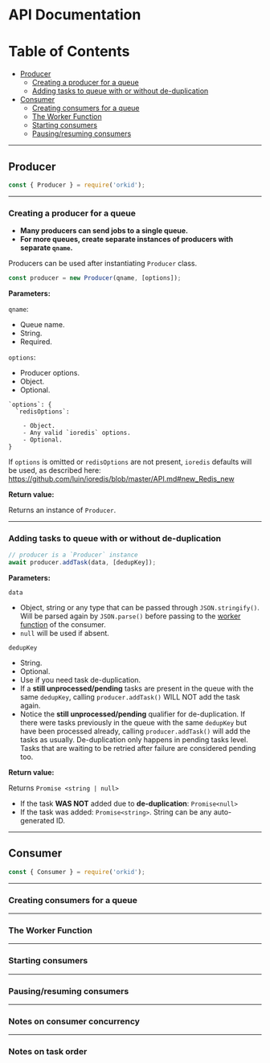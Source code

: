# API Documentation

# Table of Contents

- [Producer](#producer)
  - [Creating a producer for a queue](#creating-a-producer-for-a-queue)
  - [Adding tasks to queue with or without de-duplication](#adding-tasks-to-queue-with-or-without-de-duplication)
- [Consumer](#consumer)
  - [Creating consumers for a queue](#creating-consumers-for-a-queue)
  - [The Worker Function](#the-worker-function)
  - [Starting consumers](#starting-consumers)
  - [Pausing/resuming consumers](##pausingresuming-consumers)

---

## Producer

```js
const { Producer } = require('orkid');
```

---

### Creating a producer for a queue

- **Many producers can send jobs to a single queue.**
- **For more queues, create separate instances of producers with separate `qname`.**

Producers can be used after instantiating `Producer` class.

```js
const producer = new Producer(qname, [options]);
```

**Parameters:**

`qname`:

- Queue name.
- String.
- Required.

`options`:

- Producer options.
- Object.
- Optional.

```
`options`: {
  `redisOptions`:

    - Object.
    - Any valid `ioredis` options.
    - Optional.
}
```

If `options` is omitted or `redisOptions` are not present, `ioredis` defaults will be used, as described here: https://github.com/luin/ioredis/blob/master/API.md#new_Redis_new

**Return value:**

Returns an instance of `Producer`.

---

### Adding tasks to queue with or without de-duplication

```js
// producer is a `Producer` instance
await producer.addTask(data, [dedupKey]);
```

**Parameters:**

`data`

- Object, string or any type that can be passed through `JSON.stringify()`. Will be parsed again by `JSON.parse()` before passing to the [worker function](#the-worker-function) of the consumer.
- `null` will be used if absent.

`dedupKey`

- String.
- Optional.
- Use if you need task de-duplication.
- If a **still unprocessed/pending** tasks are present in the queue with the same `dedupKey`, calling `producer.addTask()` WILL NOT add the task again.
- Notice the **still unprocessed/pending** qualifier for de-duplication. If there were tasks previously in the queue with the same `dedupKey` but have been processed already, calling `producer.addTask()` will add the tasks as usually. De-duplication only happens in pending tasks level. Tasks that are waiting to be retried after failure are considered pending too.

**Return value:**

Returns `Promise <string | null>`

- If the task **WAS NOT** added due to **de-duplication**: `Promise<null>`
- If the task was added: `Promise<string>`. String can be any auto-generated ID.

---

## Consumer

```js
const { Consumer } = require('orkid');
```

---

### Creating consumers for a queue

---

### The Worker Function

---

### Starting consumers

---

### Pausing/resuming consumers

---

### Notes on consumer concurrency

---

### Notes on task order

